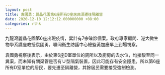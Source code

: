 ```yaml
---
layout: post
title: 袁國勇：麗晶花園第6座所有D室居民須遷往隔離營
date: 2020-12-10 12:12:12.000000000 +08:00
categories: rthk
---
```


九龍灣麗晶花園第6座出現疫情，累計有7宗確診個案。政府專家顧問、港大微生物學系講座教授袁國勇，聯同衞生防護中心總監黃加慶早上到場視察。

袁國勇視察後表示，由於第6座D室單位的廁所以及廚房的去水位，均接駁至同一糞渠，而未知有關渠管是否有Ｕ型隔氣裝置，因此可能存有安全隱患，所以第6座所有D室單位的居民，要先遷至隔離營，其餘居民需要接受強制檢測。
